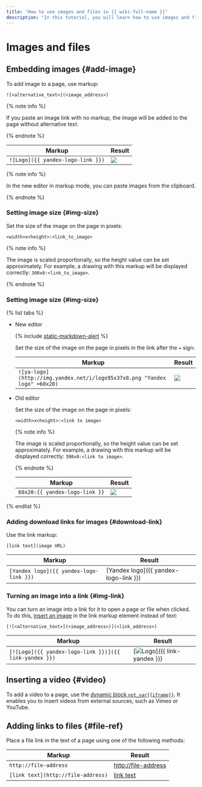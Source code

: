 ```yaml
---
title: "How to use images and files in {{ wiki-full-name }}"
description: "In this tutorial, you will learn how to use images and files in {{ wiki-name }}."
---
```


# Images and files

## Embedding images {#add-image}

To add image to a page, use markup:

```
![<alternative_text>](<image_address>)
```

{% note info %}

If you paste an image link with no markup, the image will be added to the page without alternative text.

{% endnote %}

| Markup | Result |
--- | ---
| `![Logo]({{ yandex-logo-link }})` | ![](../../_assets/wiki/logo95x37x8.png) |

{% note info %}

In the new editor in markup mode, you can paste images from the clipboard.

{% endnote %}

### Setting image size {#img-size}

Set the size of the image on the page in pixels:

```
<width>x<height>:<link_to_image>
```

{% note info %}

The image is scaled proportionally, so the height value can be set approximately. For example, a drawing with this markup will be displayed correctly: `300x0:<link_to_image>`.

{% endnote %}

### Setting image size {#img-size}

{% list tabs %}

- New editor

   {% include [static-markdown-alert](../../_includes/wiki/static-markdown-alert.md) %}

   Set the size of the image on the page in pixels in the link after the `=` sign:

   | Markup | Result |
   --- | ---
   | `![ya-logo](http://img.yandex.net/i/logo95x37x8.png "Yandex logo" =60x20)` | ![](../../_assets/wiki/resize-pic.png) |

- Old editor

   Set the size of the image on the page in pixels:

   ```
   <width>x<height>:<link to image>
   ```

   {% note info %}

   The image is scaled proportionally, so the height value can be set approximately. For example, a drawing with this markup will be displayed correctly: `300x0:<link to image>`.

   {% endnote %}

   | Markup | Result |
   --- | ---
   | `60x20:{{ yandex-logo-link }}` | ![](../../_assets/wiki/resize-pic.png) |

{% endlist %}

### Adding download links for images {#download-link}

Use the link markup:

```
[link text](image URL)
```

| Markup | Result |
--- | ---
| `[Yandex logo]({{ yandex-logo-link }})` | [Yandex logo]({{ yandex-logo-link }}) |

### Turning an image into a link {#img-link}

You can turn an image into a link for it to open a page or file when clicked. To do this, [insert an image](#add-image) in the link markup element instead of text:

```
[![<alternative_text>](<image_address>)](<link_address>)
```

| Markup | Result |
--- | ---
| `[![Logo]({{ yandex-logo-link }})]({{ link-yandex }})` | [![Logo](../../_assets/wiki/logo95x37x8.png)]({{ link-yandex }}) |

## Inserting a video {#video}

To add a video to a page, use the [dynamic block `not_var{{iframe}}`](../actions/iframe.md). It enables you to insert videos from external sources, such as Vimeo or YouTube.

## Adding links to files {#file-ref}

Place a file link in the text of a page using one of the following methods:

| Markup | Result |
--- | ---
| `http://file-address` | [http://file-address](http://file-address) |
| `[link text](http://file-address)` | [link text](http://file-address) |

